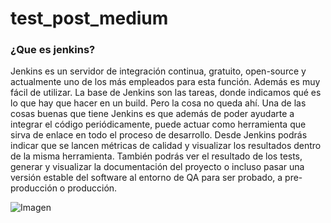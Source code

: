 # test_post_medium

### ¿Que es jenkins?

Jenkins es un servidor de integración continua, gratuito, open-source y actualmente uno de los más empleados para esta función. Además es muy fácil de utilizar.
La base de Jenkins son las tareas, donde indicamos qué es lo que hay que hacer en un build.
Pero la cosa no queda ahí. Una de las cosas buenas que tiene Jenkins es que además de poder ayudarte a integrar el código periódicamente, puede actuar como herramienta que sirva de enlace en todo el proceso de desarrollo.
Desde Jenkins podrás indicar que se lancen métricas de calidad y visualizar los resultados dentro de la misma herramienta. También podrás ver el resultado de los tests, generar y visualizar la documentación del proyecto o incluso pasar una versión estable del software al entorno de QA para ser probado, a pre-producción o producción.

![Imagen](imagenes/jenkins_logo.png.png)
